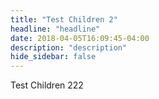 ```yaml
---
title: "Test Children 2"
headline: "headline"
date: 2018-04-05T16:09:45-04:00
description: "description"
hide_sidebar: false
---
```


Test Children 222